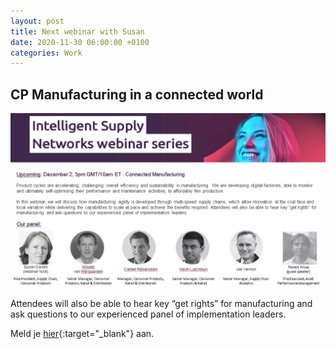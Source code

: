 ```yaml
---
layout: post
title: Next webinar with Susan
date: 2020-11-30 06:00:00 +0100
categories: Work
---
```


## CP Manufacturing in a connected world

![webinarsusan](../assets/webinarsusan.png)  

Attendees will also be able to hear key “get rights” for manufacturing and ask questions to our experienced panel of implementation leaders.

Meld je [hier](https://www.capgemini.com/gb-en/events/intelligent-supply-networks-webinar-series/#pf_form_463093){:target="_blank"} aan.

